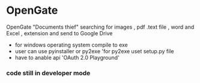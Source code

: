 # OpenGate
OpenGate "Documents thief" searching for images , pdf .text file , word  and Excel ,  extension and send to Google Drive
* for windows operating system compile to exe 
* user can use pyinstaller or py2exe 'for py2exe uset setup.py file
* have to anable api 'OAuth 2.0 Playground'

### code still in  developer mode 
